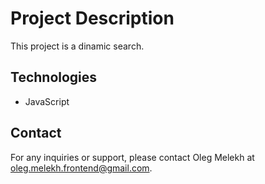 # Project Description

This project is a dinamic search.

## Technologies

- JavaScript

## Contact

For any inquiries or support, please contact Oleg Melekh at oleg.melekh.frontend@gmail.com.
